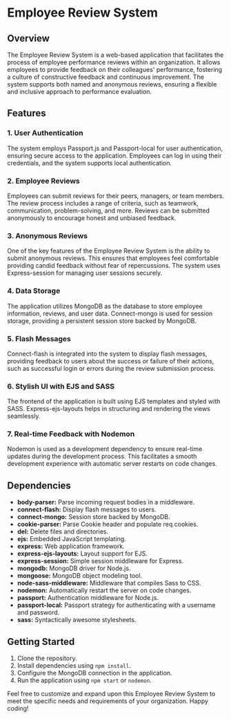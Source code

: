 # Employee Review System

## Overview
The Employee Review System is a web-based application that facilitates the process of employee performance reviews within an organization. It allows employees to provide feedback on their colleagues' performance, fostering a culture of constructive feedback and continuous improvement. The system supports both named and anonymous reviews, ensuring a flexible and inclusive approach to performance evaluation.

## Features

### 1. User Authentication
The system employs Passport.js and Passport-local for user authentication, ensuring secure access to the application. Employees can log in using their credentials, and the system supports local authentication.

### 2. Employee Reviews
Employees can submit reviews for their peers, managers, or team members. The review process includes a range of criteria, such as teamwork, communication, problem-solving, and more. Reviews can be submitted anonymously to encourage honest and unbiased feedback.

### 3. Anonymous Reviews
One of the key features of the Employee Review System is the ability to submit anonymous reviews. This ensures that employees feel comfortable providing candid feedback without fear of repercussions. The system uses Express-session for managing user sessions securely.

### 4. Data Storage
The application utilizes MongoDB as the database to store employee information, reviews, and user data. Connect-mongo is used for session storage, providing a persistent session store backed by MongoDB.

### 5. Flash Messages
Connect-flash is integrated into the system to display flash messages, providing feedback to users about the success or failure of their actions, such as successful login or errors during the review submission process.

### 6. Stylish UI with EJS and SASS
The frontend of the application is built using EJS templates and styled with SASS. Express-ejs-layouts helps in structuring and rendering the views seamlessly.

### 7. Real-time Feedback with Nodemon
Nodemon is used as a development dependency to ensure real-time updates during the development process. This facilitates a smooth development experience with automatic server restarts on code changes.

## Dependencies
- **body-parser:** Parse incoming request bodies in a middleware.
- **connect-flash:** Display flash messages to users.
- **connect-mongo:** Session store backed by MongoDB.
- **cookie-parser:** Parse Cookie header and populate req.cookies.
- **del:** Delete files and directories.
- **ejs:** Embedded JavaScript templating.
- **express:** Web application framework.
- **express-ejs-layouts:** Layout support for EJS.
- **express-session:** Simple session middleware for Express.
- **mongodb:** MongoDB driver for Node.js.
- **mongoose:** MongoDB object modeling tool.
- **node-sass-middleware:** Middleware that compiles Sass to CSS.
- **nodemon:** Automatically restart the server on code changes.
- **passport:** Authentication middleware for Node.js.
- **passport-local:** Passport strategy for authenticating with a username and password.
- **sass:** Syntactically awesome stylesheets.

## Getting Started
1. Clone the repository.
2. Install dependencies using `npm install`.
3. Configure the MongoDB connection in the application.
4. Run the application using `npm start` or `nodemon`.

Feel free to customize and expand upon this Employee Review System to meet the specific needs and requirements of your organization. Happy coding!
